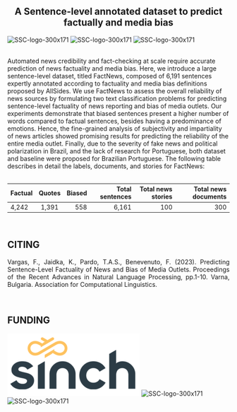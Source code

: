 <h2 align="center"> A Sentence-level annotated dataset to predict factually and media bias </h2>  

![SSC-logo-300x171](https://github.com/franciellevargas/HateBR/blob/5611312b1573cb1e5689fae64ab4ede88502ed78/.github/Logo-DCCUFMG.jpg)
![SSC-logo-300x171](https://github.com/franciellevargas/HateBR/blob/7e5fe34063f89296b17f8c255b89360dfef75761/.github/icmc.png)     ![SSC-logo-300x171](https://github.com/franciellevargas/HateBR/blob/1c2ecbc54df5719102d068370b3eca9dacea8334/.github/locus_media.png)

</br>
Automated news credibility and fact-checking at scale require accurate prediction of news factuality and media bias. Here, we introduce a large sentence-level dataset, titled FactNews, composed of 6,191 sentences expertly annotated according to factuality and media bias definitions proposed by AllSides. We use FactNews to assess the overall reliability of news sources by formulating two text classification problems for predicting sentence-level factuality of news reporting and bias of media outlets. Our experiments demonstrate that biased sentences present a higher number of words compared to factual sentences, besides having a predominance of emotions. Hence, the fine-grained analysis of subjectivity and impartiality of news articles showed promising results for predicting the reliability of the entire media outlet. Finally, due to the severity of fake news and political polarization in Brazil, and the lack of research for Portuguese, both dataset and baseline were proposed for Brazilian Portuguese. The following table describes in detail the labels, documents, and stories for FactNews:
</br>

</br>
<div align="center">

| Factual| Quotes | Biased | Total sentences | Total news stories | Total news documents |
| :---   | :---:  |   ---: |            ---: |               ---: |                  ---: |
| 4,242  | 1,391  | 558    | 6,161           | 100                | 300                   |

</div>
</br>

<h2 align="left"> CITING </h2>

<p align="justify">
Vargas, F., Jaidka, K., Pardo, T.A.S., Benevenuto, F. (2023). Predicting Sentence-Level Factuality of News and Bias of Media Outlets. Proceedings of the Recent Advances in Natural Language Processing, pp.1-10. Varna, Bulgaria. Association for Computational Linguistics. 

</p>


<br>

<h2 align="left"> FUNDING </h2>

![SSC-logo-300x171](https://github.com/franciellevargas/franciellevargas.github.io/blob/9f2aba738836e85dbedbe969010ed8593d1c0d69/img/sinch-logo.png)
![SSC-logo-300x171](https://github.com/franciellevargas/HateBR/blob/e5ccb9cd6b43c26edacb2c4abd32fd75f8a574a2/.github/logo_novo_english.gif)
![SSC-logo-300x171](https://github.com/franciellevargas/HateBR/blob/1c6044026c8617de939f562c83e1e45c19ca8c89/.github/cnpq.png)

</br>


